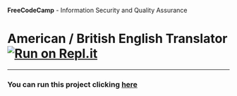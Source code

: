 **FreeCodeCamp** - Information Security and Quality Assurance
# American / British English Translator [![Run on Repl.it](https://repl.it/badge/github/freeCodeCamp/boilerplate-project-metricimpconverter)](https://boilerplate-project-american-british-english-translator.baronvonbirra.repl.co/)
------
### You can run this project clicking [here](https://boilerplate-project-american-british-english-translator.baronvonbirra.repl.co/)
